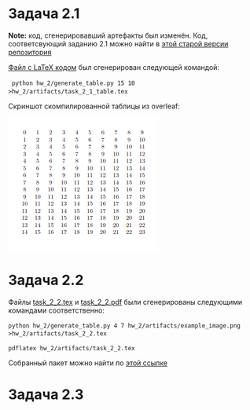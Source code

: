 # Задача 2.1

**Note:** код, сгенерировавший артефакты был изменён. Код, соответсвующий заданию 2.1 можно найти
в [этой старой версии репозитория](https://github.com/Seva-Vaskin/python-homeworks/tree/0f3d42733e992037bb855af08ee735309f126409/hw_2)

[Файл с LaTeX кодом](task_2_1_table.tex) был сгенерирован следующей командой:

` python hw_2/generate_table.py 15 10 >hw_2/artifacts/task_2_1_table.tex`

Скриншот скомпилированной таблицы из overleaf:

![](task_2_1_table.png)

# Задача 2.2

Файлы [task_2_2.tex](task_2_2.tex) и [task_2_2.pdf](task_2_2.pdf) были сгенерированы следующими командами
соответственно:

```
python hw_2/generate_table.py 4 7 hw_2/artifacts/example_image.png >hw_2/artifacts/task_2_2.tex
```

```
pdflatex hw_2/artifacts/task_2_2.tex
```

Собранный пакет можно найти по [этой ссылке](https://pypi.org/project/latex-generator-test/)

# Задача 2.3